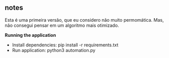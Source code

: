 ## notes
  Esta é uma primeira versão, que eu considero não muito permomática. Mas, não consegui pensar em um algoritmo mais otimizado.

**Running the application**

- Install dependencies: pip install -r requirements.txt
- Run application: python3 automation.py
